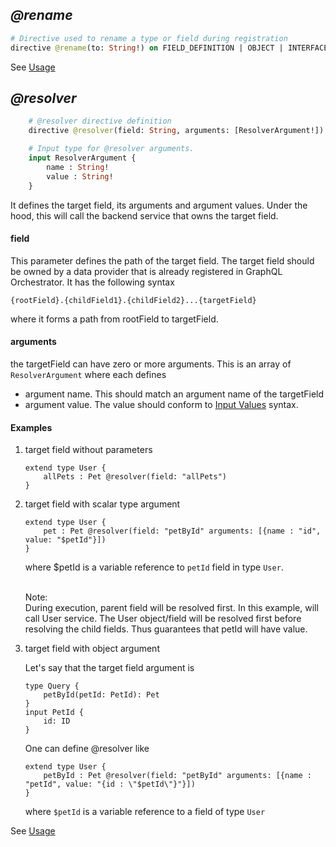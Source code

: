 ## _@rename_

```graphql
# Directive used to rename a type or field during registration
directive @rename(to: String!) on FIELD_DEFINITION | OBJECT | INTERFACE

```
See [Usage](../key-concepts/conflict-resolution.md#_rename_-directive-resolution-strategy)


## _@resolver_

```graphql
    # @resolver directive definition
    directive @resolver(field: String, arguments: [ResolverArgument!]) on FIELD_DEFINITION

    # Input type for @resolver arguments.
    input ResolverArgument {
        name : String!
        value : String!
    }
```

It defines the target field, its arguments and argument values.  Under the hood, this
will call the backend service that owns the target field.

#### field

This parameter defines the path of the target field.   The target field should be owned by
a data provider that is already registered in GraphQL Orchestrator.  It has the following syntax

`{rootField}.{childField1}.{childField2}...{targetField}`

where it forms a path from rootField to targetField.

#### arguments

the targetField can have zero or more arguments.  This is an array of `ResolverArgument` where
each defines

- argument name.  This should match an argument name of the targetField
- argument value.  The value should conform to [Input Values](https://spec.graphql.org/June2018/#sec-Input-Values) syntax.

#### Examples

1.  target field without parameters

        extend type User {
            allPets : Pet @resolver(field: "allPets")
        }


2.  target field with scalar type argument

        extend type User {
            pet : Pet @resolver(field: "petById" arguments: [{name : "id", value: "$petId"}])
        }

    where $petId is a variable reference to `petId` field in type `User`.

    </br>Note:</br> During execution, parent field will be resolved first.  In this example, will call
    User service.  The User object/field will be resolved first before resolving the child fields. Thus
    guarantees that petId will have value.


3.  target field with object argument

    Let's say that the target field argument is

        type Query {
            petById(petId: PetId): Pet
        }
        input PetId {
            id: ID
        }

    One can define @resolver like

        extend type User {
            petById : Pet @resolver(field: "petById" arguments: [{name : "petId", value: "{id : \"$petId\"}"}])
        }

    where `$petId` is a variable reference to a field of type `User`

See [Usage](../key-concepts/field-links.md)
